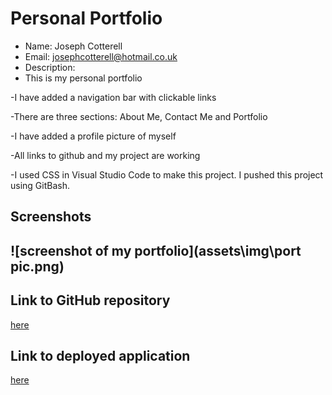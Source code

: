 # Personal Portfolio

- Name: Joseph Cotterell
- Email: josephcotterell@hotmail.co.uk
- Description: 
- This is my personal portfolio

-I have added a navigation bar with clickable links

-There are three sections: About Me, Contact Me and Portfolio

-I have added a profile picture of myself

-All links to github and my project are working

-I used CSS in Visual Studio Code to make this project. I pushed this project using GitBash.

## Screenshots

## ![screenshot of my portfolio](assets\img\port pic.png)

## Link to GitHub repository

[here](https://github.com/josephcotterell)

## Link to deployed application

[here](https://github.com/josephcotterell/personal-portfolio)



